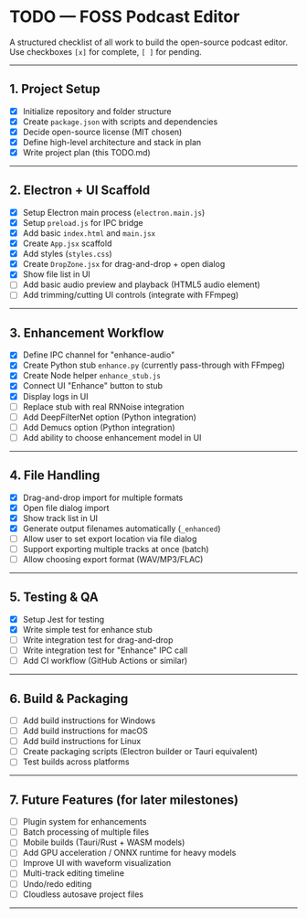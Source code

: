 # TODO — FOSS Podcast Editor

A structured checklist of all work to build the open-source podcast editor.  
Use checkboxes `[x]` for complete, `[ ]` for pending.

---

## 1. Project Setup

- [x] Initialize repository and folder structure
- [x] Create `package.json` with scripts and dependencies
- [x] Decide open-source license (MIT chosen)
- [x] Define high-level architecture and stack in plan
- [x] Write project plan (this TODO.md)

---

## 2. Electron + UI Scaffold

- [x] Setup Electron main process (`electron.main.js`)
- [x] Setup `preload.js` for IPC bridge
- [x] Add basic `index.html` and `main.jsx`
- [x] Create `App.jsx` scaffold
- [x] Add styles (`styles.css`)
- [x] Create `DropZone.jsx` for drag-and-drop + open dialog
- [x] Show file list in UI
- [ ] Add basic audio preview and playback (HTML5 audio element)
- [ ] Add trimming/cutting UI controls (integrate with FFmpeg)

---

## 3. Enhancement Workflow

- [x] Define IPC channel for "enhance-audio"
- [x] Create Python stub `enhance.py` (currently pass-through with FFmpeg)
- [x] Create Node helper `enhance_stub.js`
- [x] Connect UI "Enhance" button to stub
- [x] Display logs in UI
- [ ] Replace stub with real RNNoise integration
- [ ] Add DeepFilterNet option (Python integration)
- [ ] Add Demucs option (Python integration)
- [ ] Add ability to choose enhancement model in UI

---

## 4. File Handling

- [x] Drag-and-drop import for multiple formats
- [x] Open file dialog import
- [x] Show track list in UI
- [x] Generate output filenames automatically (`_enhanced`)
- [ ] Allow user to set export location via file dialog
- [ ] Support exporting multiple tracks at once (batch)
- [ ] Allow choosing export format (WAV/MP3/FLAC)

---

## 5. Testing & QA

- [x] Setup Jest for testing
- [x] Write simple test for enhance stub
- [ ] Write integration test for drag-and-drop
- [ ] Write integration test for "Enhance" IPC call
- [ ] Add CI workflow (GitHub Actions or similar)

---

## 6. Build & Packaging

- [ ] Add build instructions for Windows
- [ ] Add build instructions for macOS
- [ ] Add build instructions for Linux
- [ ] Create packaging scripts (Electron builder or Tauri equivalent)
- [ ] Test builds across platforms

---

## 7. Future Features (for later milestones)

- [ ] Plugin system for enhancements
- [ ] Batch processing of multiple files
- [ ] Mobile builds (Tauri/Rust + WASM models)
- [ ] Add GPU acceleration / ONNX runtime for heavy models
- [ ] Improve UI with waveform visualization
- [ ] Multi-track editing timeline
- [ ] Undo/redo editing
- [ ] Cloudless autosave project files

---
